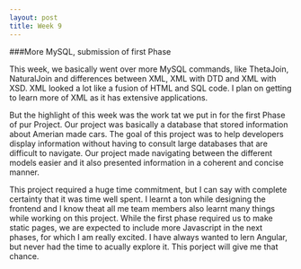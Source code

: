 ```yaml
---
layout: post
title: Week 9
---
```


###More MySQL, submission of first Phase

This week, we basically went over more MySQL commands, like ThetaJoin, NaturalJoin and differences between XML, XML with DTD and XML with XSD. XML looked a lot like a fusion of HTML and SQL code. I plan on getting to learn more of XML as it has extensive applications. 

But the highlight of this week was the work tat we put in for the first Phase of pur Project. Our project was basically a database that stored information about Amerian made cars. The goal of this project was to help developers display information without having to consult large databases that are difficult to navigate. Our project made navigating between the different models easier and it also presented information in a coherent and concise manner. 

This project required a huge time commitment, but I can say with complete certainty that it was time well spent. I learnt a ton while designing the frontend and I know theat all me team members also learnt many things while working on this project. While the first phase required us to make static pages, we are expected to include more Javascript in the next phases, for which I am really excited. I have always wanted to lern Angular, but never had the time to acually explore it. This porject will give me that chance.


